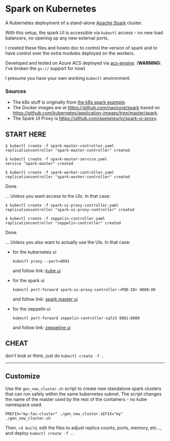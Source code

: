 # Spark on Kubernetes

A Kubernetes deployment of a stand-alone [Apache Spark](http://spark.apache.org/) cluster. 

With this setup, the spark UI is accessible via `kubectl` access - no new load balancers, no opening up any new external ports.

I created these files and howto doc to control the version of spark and to have control over the extra modules deployed on the workers.

Developed and tested on Azure ACS deployed via [acs-engine](https://github.com/Azure/acs-engine). (**WARNING**: I've broken the `gs://` support for now)

I presume you have your own working `kubectl` environment.

### Sources

* The k8s stuff is originally from [the k8s spark example](https://github.com/kubernetes/kubernetes/tree/master/examples/spark).
* The Docker images are at https://github.com/navicore/spark based on https://github.com/kubernetes/application-images/tree/master/spark.
* The Spark UI Proxy is https://github.com/aseigneurin/spark-ui-proxy.

## START HERE

```console
$ kubectl create -f spark-master-controller.yaml
replicationcontroller "spark-master-controller" created
```

```console
$ kubectl create -f spark-master-service.yaml
service "spark-master" created
```

```console
$ kubectl create -f spark-worker-controller.yaml
replicationcontroller "spark-worker-controller" created
```

Done.

... Unless you want access to the UIs.  In that case:

```console
$ kubectl create -f spark-ui-proxy-controller.yaml
replicationcontroller "spark-ui-proxy-controller" created
```

```console
$ kubectl create -f zeppelin-controller.yaml
replicationcontroller "zeppelin-controller" created
```

Done.

... Unless you also want to actually use the UIs.  In that case:

* for the kubernetes ui

  ```console
  kubectl proxy --port=8001
  ```
  and follow link: [kube ui](http://localhost:8001/api/v1/proxy/namespaces/kube-system/services/kubernetes-dashboard/#/service?namespace=default)

* for the spark ui

  ```console
  kubectl port-forward spark-ui-proxy-controller-<POD-ID> 8080:80
  ```
  and follow link: [spark master ui](http://localhost:8080/proxy:spark-master:8080)

* for the zeppelin ui
  ```console
  kubectl port-forward zeppelin-controller-sq7z5 8081:8080
  ```
  and follow link: [zeppeline ui](http://localhost:8081)

## CHEAT

don't look or think, just do `kubectl create -f .`

-------

## Customize

Use the `gen_new_cluster.sh` script to create new standalone spark clusters
that can run safely within the same kubernetes subnet.  The script changes the
name of the master used by the rest of the containers - no kube namespace used.

```
PREFIX="my-fav-cluster" ./gen_new_cluster.sEFIX="my" ./gen_new_cluster.sh
```

Then, `cd build`, edit the files to adjust replica counts, ports, memory, etc..., and deploy `kubectl create -f .`.

